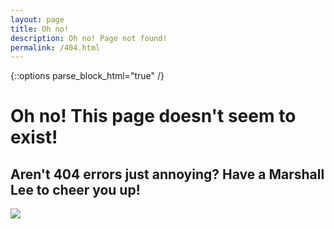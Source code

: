 ```yaml
---
layout: page
title: Oh no!
description: Oh no! Page not found!
permalink: /404.html
---
```


{::options parse_block_html="true" /}
<div class="center_txt">

# Oh no! This page doesn't seem to exist!
## Aren't 404 errors just annoying? Have a Marshall Lee to cheer you up!

<img class="marshall" src="{{ site.marshalllee }}">

</div>

